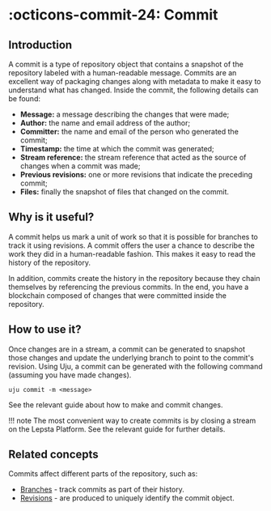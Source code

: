 # :octicons-commit-24: Commit

## Introduction
A commit is a type of repository object that contains a snapshot of the repository labeled with a human-readable message. Commits are an excellent way of packaging changes along with metadata to make it easy to understand what has changed. Inside the commit, the following details can be found:

 - **Message:** a message describing the changes that were made;
 - **Author:** the name and email address of the author;
 - **Committer:** the name and email of the person who generated the commit;
 - **Timestamp:** the time at which the commit was generated;
 - **Stream reference:** the stream reference that acted as the source of changes when a commit was made;
 - **Previous revisions:** one or more revisions that indicate the preceding commit;
 - **Files:** finally the snapshot of files that changed on the commit.

## Why is it useful?
A commit helps us mark a unit of work so that it is possible for branches to track it using revisions. A commit offers the user a chance to describe the work they did in a human-readable fashion. This makes it easy to read the history of the repository.

In addition, commits create the history in the repository because they chain themselves by referencing the previous commits. In the end, you have a blockchain composed of changes that were committed inside the repository.

## How to use it?
Once changes are in a stream, a commit can be generated to snapshot those changes and update the underlying branch to point to the commit's revision. Using Uju, a commit can be generated with the following command (assuming you have made changes).
```
uju commit -m <message>
```
See the relevant guide about how to make and commit changes.

!!! note
    The most convenient way to create commits is by closing a stream on the Lepsta Platform. See the relevant guide for further details.


## Related concepts
Commits affect different parts of the repository, such as:

 - [Branches](/pages/references/concepts/branch) - track commits as part of their history.
 - [Revisions](/pages/references/concepts/revision) - are produced to uniquely identify the commit object.